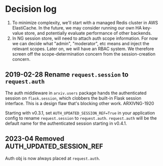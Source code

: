 # Decision log

1. To minimize complexity, we'll start with a managed Redis cluster in AWS
   ElastiCache. In the future, we may consider running our own HA key-value
   store, and potentially evaluate performance of other backends.
2. In NG session store, will need to attach auth scope information. For now we
   can decide what "admin", "moderator", etc means and inject the relevant
   scopes. Later on, we will have an RBAC system. We therefore screen off the
   scope-determination concern from the session-creation concern.

## 2019-02-28 Rename ``request.session`` to ``request.auth``

The auth middleware in ``arxiv.users`` package hands the authenticated session
on ``flask.session``, which clobbers the built-in Flask session interface. This
is a design flaw that's blocking other work. ARXIVNG-1920

Starting with v0.3.1, set ``AUTH_UPDATED_SESSION_REF=True`` in your
application config to rename ``request.session`` to ``request.auth``.
``request.auth`` will be the default name for the authenticated session
starting in v0.4.1.

## 2023-04 Removed AUTH_UPDATED_SESSION_REF
Auth obj is now always placed at ``request.auth``.

